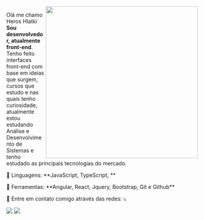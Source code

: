 <img src="https://raw.githubusercontent.com/MicaelliMedeiros/micaellimedeiros/master/image/computer-illustration.png" min-width="400px" max-width="400px" width="400px" align="right">

<p align="left"> 
  Olá me chamo Heros Hlatki <strong>Sou desenvolvedor, atualmente front-end</strong>.<br>
  Tenho feito interfaces front-end com base em ideias que surgem, cursos que estudo e nas quais tenho curiosidade,
  atualmente estou estudando Análise e Desenvolvimento de Sistemas e tenho estudado as principais tecnologias do mercado.
</p>

<p align="left">
  🦄 Linguagens: **JavaScript, TypeScript, **
</p>

<p align="left">
  💼 Ferramentas: **Angular, React, Jquery, Bootstrap, Git e Github**
</p>

<p align="left">
  💌 Entre em contato comigo através das redes: ⤵️
</p>

<p align="left">
  <a href="mailto:heros.goodoy@gmail.com" alt="heros.goodoy@gmail.com">
  <img src="https://img.shields.io/badge/heros.goodoy@gmail.com-FF0000?style=flat-square&labelColor=FF0000&logo=gmail&logoColor=white&link=mailto:heros.goodoy@gmail.com" /></a>

  <a href="https://www.linkedin.com/in/heroshlatki/" alt="LinkedIn">
  <img src="https://img.shields.io/badge/-Linkedin-0e76a8?style=flat-square&logo=Linkedin&logoColor=white&link=https://www.linkedin.com/in/heroshlatki/" /></a>
</p>
